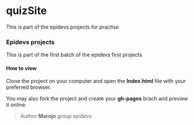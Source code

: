 # quizSite
This is part of the epidevs projects for practise

### Epidevs projects
This is part of the first batch of the epidevs first projects

#### How to view
Clone the project on your computer and open the __Index.html__ file with your preferred browser.

You may also fork the project and create your __gh-pages__ brach and preview it online.
>Author __Marnjo__ group _epidevs_
